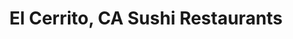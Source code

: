 ---
layout: city
title: El Cerrito, CA Sushi Restaurants
permalink: /california/el-cerrito/
stateAbbr: CA
stateName: California
cityName: El Cerrito

---
